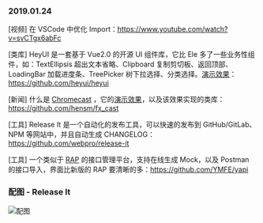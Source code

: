 ### 2019.01.24

[视频] 在 VSCode 中优化 Import：<https://www.youtube.com/watch?v=svCTgx6abFc> 

[类库] HeyUI 是一套基于 Vue2.0 的开源 UI 组件库，它比 Ele 多了一些业务性组件，如：TextEllipsis 超出文本省略、Clipboard 复制剪切板、返回顶部、LoadingBar 加载进度条、TreePicker 树下拉选择、分类选择。[演示效果](https://www.heyui.top/component/other/textellipsis)：<https://github.com/heyui/heyui> 

[新闻] 什么是 [Chromecast](https://baike.baidu.com/item/Chromecast/8461037?fr=aladdin) ，它的[演示效果](https://www.youtube.com/watch?v=16r8lQKeEX8)，以及该效果实现的类库：<https://github.com/hensm/fx_cast>

[工具] Release It 是一个自动化的发布工具，可以快速的发布到 GitHub/GitLab、NPM 等网站中，并且自动生成 CHANGELOG：<https://github.com/webpro/release-it> 

[工具] 一个类似于 [RAP](http://rapapi.org/org/index.do) 的接口管理平台，支持在线生成 Mock，以及 Postman 的接口导入，界面比新版的 RAP 要清晰的多：<https://github.com/YMFE/yapi> 

### 配图 - Release It
![配图](https://raw.githubusercontent.com/webpro/release-it/master/assets/release-it.gif)

